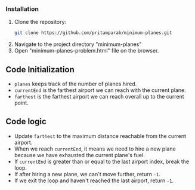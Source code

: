 ### Installation

1. Clone the repository:
    ```bash
    git clone https://github.com/pritamparab/minimum-planes.git
    ```
2. Navigate to the project directory "minimum-planes"
3. Open "minimum-planes-problem.html" file on the browser.

## Code Initialization

  - `planes` keeps track of the number of planes hired.
  - `currentEnd` is the farthest airport we can reach with the current plane.
  - `farthest` is the farthest airport we can reach overall up to the current point.

## Code logic

  - Update `farthest` to the maximum distance reachable from the current airport.
  - When we reach `currentEnd`, it means we need to hire a new plane because we have exhausted the current plane's fuel.
  - If `currentEnd` is greater than or equal to the last airport index, break the loop.
  - If after hiring a new plane, we can't move further, return `-1`.
  - If we exit the loop and haven't reached the last airport, return `-1`.
